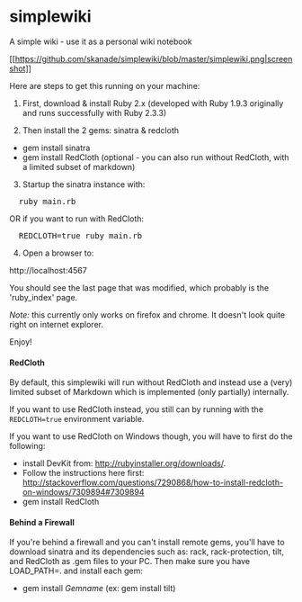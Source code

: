 simplewiki
==========

A simple wiki - use it as a personal wiki notebook

[[https://github.com/skanade/simplewiki/blob/master/simplewiki.png|screenshot]]

Here are steps to get this running on your machine:

1. First, download & install Ruby 2.x (developed with Ruby 1.9.3 originally and runs successfully with Ruby 2.3.3)

2. Then install the 2 gems: sinatra & redcloth
  * gem install sinatra 
  * gem install RedCloth (optional - you can also run without RedCloth, with a limited subset of markdown)

3. Startup the sinatra instance with:

<pre>
  ruby main.rb
</pre>
   OR if you want to run with RedCloth:
<pre>
  REDCLOTH=true ruby main.rb
</pre>
4. Open a browser to: 

  http://localhost:4567

You should see the last page that was modified, which probably is the 'ruby_index' page.

*Note:* this currently only works on firefox and chrome. It doesn't look quite right on internet explorer.

Enjoy!

#### RedCloth
By default, this simplewiki will run without RedCloth and instead use a (very) limited subset of Markdown which is implemented (only partially) internally.

If you want to use RedCloth instead, you still can by running with the `REDCLOTH=true` environment variable.  

If you want to use RedCloth on Windows though, you will have to first do the following:
  * install DevKit from: http://rubyinstaller.org/downloads/.  
  * Follow the instructions here first: http://stackoverflow.com/questions/7290868/how-to-install-redcloth-on-windows/7309894#7309894
  * gem install RedCloth

#### Behind a Firewall
If you're behind a firewall and you can't install remote gems, you'll have to download sinatra and its dependencies such as: rack, rack-protection, tilt, and RedCloth as .gem files to your PC.
Then make sure you have LOAD_PATH=. and install each gem:
  * gem install *Gemname* (ex: gem install tilt)


